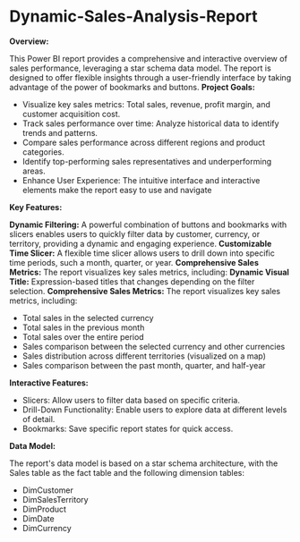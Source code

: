 # Dynamic-Sales-Analysis-Report

**Overview:**


This Power BI report provides a comprehensive and interactive overview of sales performance, leveraging a star schema data model. The report is designed to offer flexible insights through a user-friendly interface by taking advantage of the power of bookmarks and buttons.
**Project Goals:** 

- Visualize key sales metrics: Total sales, revenue, profit margin, and customer acquisition cost.
- Track sales performance over time: Analyze historical data to identify trends and patterns.
- Compare sales performance across different regions and product categories.
- Identify top-performing sales representatives and underperforming areas.
- Enhance User Experience: The intuitive interface and interactive elements make the report easy to use and navigate


**Key Features:**


**Dynamic Filtering:** A powerful combination of buttons and bookmarks with slicers enables users to quickly filter data by customer, currency, or territory, providing a dynamic and engaging experience.
**Customizable Time Slicer:** A flexible time slicer allows users to drill down into specific time periods, such a month, quarter, or year.
**Comprehensive Sales Metrics:** The report visualizes key sales metrics, including:
**Dynamic Visual Title:** Expression-based titles that changes depending on the filter selection.
**Comprehensive Sales Metrics:** The report visualizes key sales metrics, including: 
- Total sales in the selected currency
- Total sales in the previous month
- Total sales over the entire period
- Sales comparison between the selected currency and other currencies
- Sales distribution across different territories (visualized on a map)
- Sales  comparison between the past month, quarter, and half-year

  
**Interactive Features:**
 - Slicers: Allow users to filter data based on specific criteria.
 - Drill-Down Functionality: Enable users to explore data at different levels of detail.
 - Bookmarks: Save specific report states for quick access.

**Data Model:** 

The report's data model is based on a star schema architecture, with the Sales table as the fact table and the following dimension tables:

- DimCustomer
- DimSalesTerritory
- DimProduct
- DimDate
- DimCurrency

